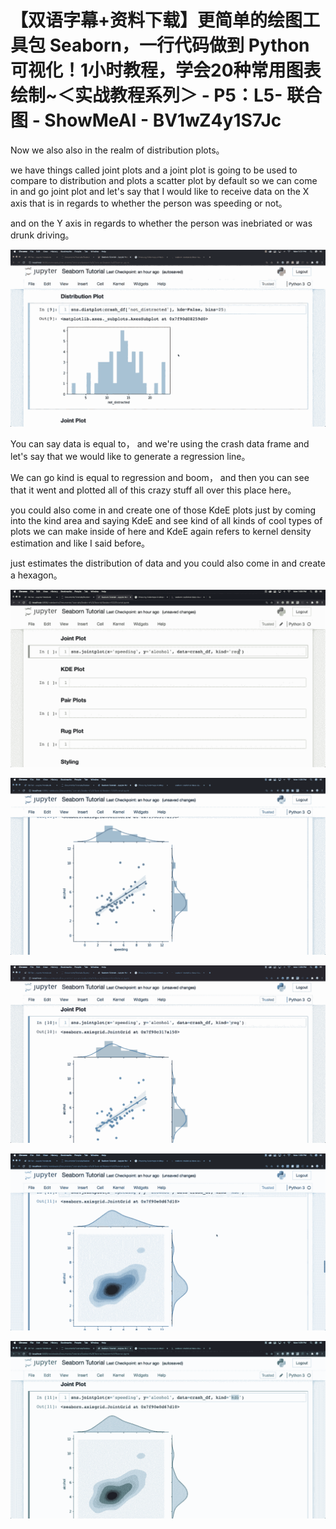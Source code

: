 # 【双语字幕+资料下载】更简单的绘图工具包 Seaborn，一行代码做到 Python 可视化！1小时教程，学会20种常用图表绘制~＜实战教程系列＞ - P5：L5- 联合图 - ShowMeAI - BV1wZ4y1S7Jc

Now we also also in the realm of distribution plots。

 we have things called joint plots and a joint plot is going to be used to compare to distribution and plots a scatter plot by default so we can come in and go joint plot and let's say that I would like to receive data on the X axis that is in regards to whether the person was speeding or not。

 and on the Y axis in regards to whether the person was inebriated or was drunk driving。



![](img/282d6cd4f3216bcb6ed4714dc449dabd_1.png)

You can say data is equal to， and we're using the crash data frame and let's say that we would like to generate a regression line。

We can go kind is equal to regression and boom， and then you can see that it went and plotted all of this crazy stuff all over this place here。

 you could also come in and create one of those KdeE plots just by coming into the kind area and saying KdeE and see kind of all kinds of cool types of plots we can make inside of here and KdeE again refers to kernel density estimation and like I said before。

 just estimates the distribution of data and you could also come in and create a hexagon。



![](img/282d6cd4f3216bcb6ed4714dc449dabd_3.png)

![](img/282d6cd4f3216bcb6ed4714dc449dabd_4.png)

![](img/282d6cd4f3216bcb6ed4714dc449dabd_5.png)

![](img/282d6cd4f3216bcb6ed4714dc449dabd_6.png)

![](img/282d6cd4f3216bcb6ed4714dc449dabd_7.png)